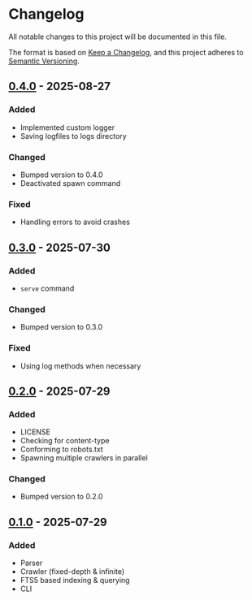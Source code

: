 # Changelog

All notable changes to this project will be documented in this file.

The format is based on [Keep a Changelog](https://keepachangelog.com/en/1.1.0/), and this project adheres to [Semantic Versioning](https://semver.org/spec/v2.0.0.html).


## [0.4.0] - 2025-08-27 

### Added

- Implemented custom logger
- Saving logfiles to logs directory

### Changed

- Bumped version to 0.4.0
- Deactivated spawn command

### Fixed

- Handling errors to avoid crashes


## [0.3.0] - 2025-07-30 

### Added

- `serve` command

### Changed

- Bumped version to 0.3.0

### Fixed

- Using log methods when necessary


## [0.2.0] - 2025-07-29 

### Added

- LICENSE
- Checking for content-type
- Conforming to robots.txt
- Spawning multiple crawlers in parallel

### Changed

- Bumped version to 0.2.0


## [0.1.0] - 2025-07-29 

### Added

- Parser
- Crawler (fixed-depth & infinite)
- FTS5 based indexing & querying
- CLI


[0.1.0]: https://github.com/KDesp73/scout/releases/tag/v0.1.0
[0.2.0]: https://github.com/KDesp73/scout/releases/tag/v0.2.0
[0.3.0]: https://github.com/KDesp73/scout/releases/tag/v0.3.0
[0.4.0]: https://github.com/KDesp73/scout/releases/tag/v0.4.0

